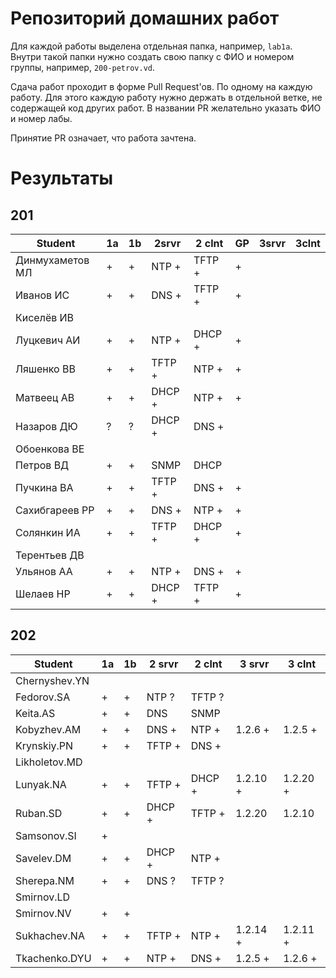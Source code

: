 # Репозиторий домашних работ

Для каждой работы выделена отдельная папка, например, `lab1a`.
Внутри такой папки нужно создать свою папку с ФИО и номером группы, например, `200-petrov.vd`.

Сдача работ проходит в форме Pull Request'ов.
По одному на каждую работу.
Для этого каждую работу нужно держать в отдельной ветке, не содержащей код других работ.
В названии PR желательно указать ФИО и номер лабы.

Принятие PR означает, что работа зачтена.

# Результаты

## 201

| Student         | 1a | 1b | 2srvr  | 2 clnt | GP | 3srvr | 3clnt |
|-----------------|----|----|--------|--------|----|-------|-------|
| Динмухаметов МЛ | +  | +  | NTP +  | TFTP + | +  |       |       |
| Иванов ИС       | +  | +  | DNS +  | TFTP + | +  |       |       |
| Киселёв ИВ      |    |    |        |        |    |       |       |
| Луцкевич АИ     | +  | +  | NTP +  | DHCP + | +  |       |       |
| Ляшенко ВВ      | +  | +  | TFTP + | NTP +  | +  |       |       |
| Матвеец АВ      | +  | +  | DHCP + | NTP +  | +  |       |       |
| Назаров ДЮ      | ?  | ?  | DHCP + | DNS +  |    |       |       |
| Обоенкова ВE    |    |    |        |        |    |       |       |
| Петров ВД       | +  | +  | SNMP   | DHCP   |    |       |       |
| Пучкина ВА      | +  | +  | TFTP + | DNS +  | +  |       |       |
| Сахибгареев РР  | +  | +  | DNS +  | NTP +  | +  |       |       |
| Солянкин ИА     | +  | +  | TFTP + | DHCP + | +  |       |       |
| Терентьев ДВ    |    |    |        |        |    |       |       |
| Ульянов АА      | +  | +  | NTP +  | DNS +  | +  |       |       |
| Шелаев НР       | +  | +  | DHCP + | TFTP + | +  |       |       |

## 202

| Student       | 1a | 1b | 2 srvr | 2 clnt | 3 srvr   | 3 clnt   |
| --            | -- | -- | --     | --     | --       | --       |
| Chernyshev.YN |    |    |        |        |          |          |
| Fedorov.SA    | +  | +  | NTP ?  | TFTP ? |          |          |
| Keita.AS      | +  | +  | DNS    | SNMP   |          |          |
| Kobyzhev.AM   | +  | +  | DNS +  | NTP +  | 1.2.6 +  | 1.2.5 +  |
| Krynskiy.PN   | +  | +  | TFTP + | DNS +  |          |          |
| Likholetov.MD |    |    |        |        |          |          |
| Lunyak.NA     | +  | +  | TFTP + | DHCP + | 1.2.10 + | 1.2.20 + |
| Ruban.SD      | +  | +  | DHCP + | TFTP + | 1.2.20   | 1.2.10   |
| Samsonov.SI   | +  |    |        |        |          |          |
| Savelev.DM    | +  | +  | DHCP + | NTP +  |          |          |
| Sherepa.NM    | +  | +  | DNS ?  | TFTP ? |          |          |
| Smirnov.LD    |    |    |        |        |          |          |
| Smirnov.NV    | +  | +  |        |        |          |          |
| Sukhachev.NA  | +  | +  | TFTP + | NTP +  | 1.2.14 + | 1.2.11 + |
| Tkachenko.DYU | +  | +  | NTP +  | DNS +  | 1.2.5 +  | 1.2.6 +  |
